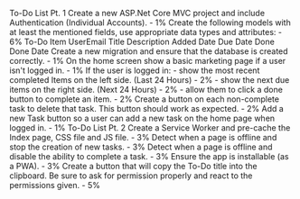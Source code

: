 To-Do List Pt. 1
Create a new ASP.Net Core MVC project and include Authentication (Individual Accounts). - 1%
Create the following models with at least the mentioned fields, use appropriate data types and attributes: - 6%
To-Do Item
	UserEmail
	Title
	Description
	Added Date
	Due Date
	Done
	Done Date
Create a new migration and ensure that the database is created correctly. - 1%
On the home screen show a basic marketing page if a user isn't logged in. - 1%
If the user is logged in:
	- show the most recent completed Items on the left side. (Last 24 Hours) - 2%
	- show the next due items on the right side. (Next 24 Hours) - 2%
		- allow them to click a done button to complete an item. - 2%
Create a button on each non-complete task to delete that task. This button should work as expected. - 2%
Add a new Task button so a user can add a new task on the home page when logged in. - 1%
To-Do List Pt. 2
Create a Service Worker and pre-cache the Index page, CSS file and JS file. - 3%
Detect when a page is offline and stop the creation of new tasks. - 3%
Detect when a page is offline and disable the ability to complete a task. - 3%
Ensure the app is installable (as a PWA). - 3%
Create a button that will copy the To-Do title into the clipboard. Be sure to ask for permission properly and react to the permissions given. - 5%
